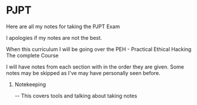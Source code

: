 # PJPT

Here are all my notes for taking the PJPT Exam



I apologies if my notes are not the best.



When this curriculum I will be going over the PEH - Practical Ethical Hacking The complete Course



I will have notes from each section with in the order they are given. Some notes may be skipped as I've may have personally seen before.



1.  Notekeeping

    \-- This covers tools and talking about taking notes

